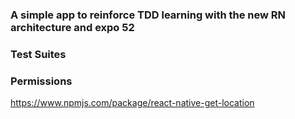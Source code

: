 ### A simple app to reinforce TDD learning with the new RN architecture and expo 52


### Test Suites 

### Permissions
https://www.npmjs.com/package/react-native-get-location